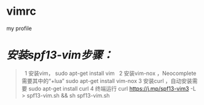 # vimrc
my profile

*安装spf13-vim步骤：*
==================
 >  1 安装vim， sudo apt-get install vim 
 >  2 安装vim-nox ，Neocomplete需要其中的“+lua” sudo apt-get install vim-nox 
 >  3 安装curl ，自动安装需要  sudo apt-get install curl
 >  4 终端运行 curl https://j.mp/spf13-vim3 -L > spf13-vim.sh && sh spf13-vim.sh
